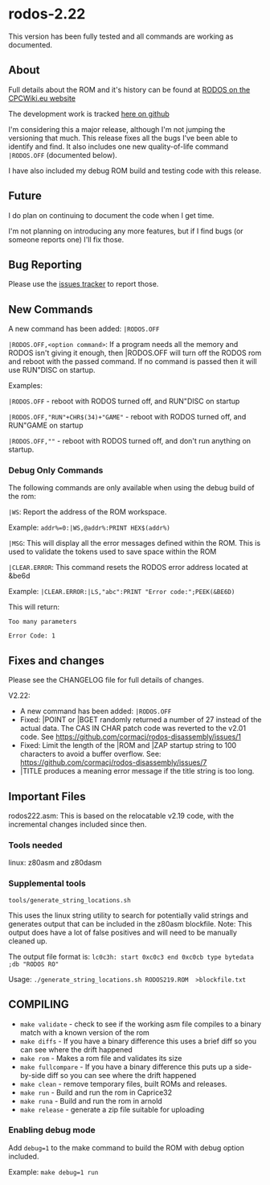 # rodos-2.22
This version has been fully tested and all commands are working as documented.

## About

Full details about the ROM and it's history can be found at [RODOS on the CPCWiki.eu website](https://www.cpcwiki.eu/index.php/RODOS)

The development work is tracked [here on github](https://github.com/cormacj/rodos-disassembly)

I'm considering this a major release, although I'm not jumping the versioning that much. This release fixes all the bugs I've been able to identify and find. It also includes one new quality-of-life command `|RODOS.OFF` (documented below).

I have also included my debug ROM build and testing code with this release.

## Future

I do plan on continuing to document the code when I get time.

I'm not planning on introducing any more features, but if I find bugs (or someone reports one) I'll fix those.

## Bug Reporting

Please use the [issues tracker](https://github.com/cormacj/rodos-disassembly/issues) to report those.

## New Commands

A new command has been added: `|RODOS.OFF`

`|RODOS.OFF,<option command>`: If a program needs all the memory and RODOS isn't giving it enough, then |RODOS.OFF will turn off the RODOS rom and reboot with the passed command. If no command is passed then it will use RUN"DISC on startup.

Examples:

`|RODOS.OFF` - reboot with RODOS turned off, and RUN"DISC on startup

`|RODOS.OFF,"RUN"+CHR$(34)+"GAME"` - reboot with RODOS turned off, and RUN"GAME on startup

`|RODOS.OFF,""` - reboot with RODOS turned off, and don't run anything on startup.

### Debug Only Commands

The following commands are only available when using the debug build of the rom:

`|WS`: Report the address of the ROM workspace.

Example: `addr%=0:|WS,@addr%:PRINT HEX$(addr%)`

`|MSG`: This will display all the error messages defined within the ROM. This is used to validate the tokens used to save space within the ROM

`|CLEAR.ERROR`: This command resets the RODOS error address located at &be6d

Example: `|CLEAR.ERROR:|LS,"abc":PRINT "Error code:";PEEK(&BE6D)`

This will return:

`Too many parameters`

`Error Code: 1`

## Fixes and changes

Please see the CHANGELOG file for full details of changes.

V2.22:
* A new command has been added: `|RODOS.OFF`
* Fixed: |POINT or |BGET randomly returned a number of 27 instead of the actual data. The CAS IN CHAR patch code was reverted to the v2.01 code. See https://github.com/cormacj/rodos-disassembly/issues/1
* Fixed: Limit the length of the |ROM and |ZAP startup string to 100 characters to avoid a buffer overflow. See: https://github.com/cormacj/rodos-disassembly/issues/7
* |TITLE produces a meaning error message if the title string is too long.

## Important Files

rodos222.asm: This is based on the relocatable v2.19 code, with the incremental changes included since then.

### Tools needed

linux: z80asm and z80dasm

### Supplemental tools

`tools/generate_string_locations.sh`

This uses the linux string utility to search for potentially valid strings and generates output that can be included in the z80asm blockfile. Note: This output does have a lot of false positives and will need to be manually cleaned up.

The output file format is:
`lc0c3h: start 0xc0c3 end 0xc0cb type bytedata ;db "RODOS RO"`

Usage:
`./generate_string_locations.sh RODOS219.ROM  >blockfile.txt`

## COMPILING
- `make validate` - check to see if the working asm file compiles to a binary match with a known version of the rom
- `make diffs` - If you have a binary difference this uses a brief diff so you can see where the drift happened
- `make rom` - Makes a rom file and validates its size
- `make fullcompare` - If you have a binary difference this puts up a side-by-side diff so you can see where the drift happened
- `make clean` - remove temporary files, built ROMs and releases.
- `make run` - Build and run the rom in Caprice32
- `make runa` - Build and run the rom in arnold
- `make release` - generate a zip file suitable for uploading

### Enabling debug mode
Add `debug=1` to the make command to build the ROM with debug option included.

Example: `make debug=1 run`
